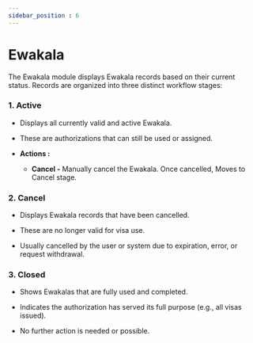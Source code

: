 ```yaml
---
sidebar_position : 6
---
```


# Ewakala

The Ewakala module displays Ewakala records based on their current status. Records are organized into three distinct workflow stages:

### 1. Active

  - Displays all currently valid and active Ewakala.

  - These are authorizations that can still be used or assigned.

  - **Actions :**
    - **Cancel -**  Manually cancel the Ewakala.
Once cancelled, Moves to Cancel stage.

### 2. Cancel

  - Displays Ewakala records that have been cancelled.

  - These are no longer valid for visa use.

  - Usually cancelled by the user or system due to expiration, error, or request withdrawal.

### 3. Closed

  - Shows Ewakalas that are fully used and completed.

  - Indicates the authorization has served its full purpose (e.g., all visas issued).

  - No further action is needed or possible.